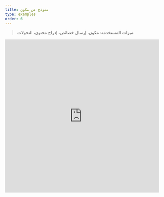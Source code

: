```yaml
---
title: نموذج عن مكون
type: examples
order: 6
---
```


> ميزات المستخدمة: مكون، إرسال خصائص، إدراج محتوى، التحولات.

<iframe width="100%" height="500" src="https://jsfiddle.net/yyx990803/mwLbw11k/embedded/result,html,js,css" allowfullscreen="allowfullscreen" frameborder="0"></iframe>
